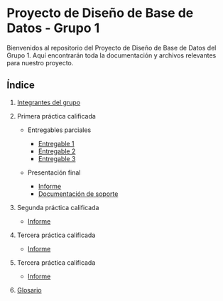# Proyecto de Diseño de Base de Datos - Grupo 1

Bienvenidos al repositorio del Proyecto de Diseño de Base de Datos del Grupo 1. Aquí encontrarán toda la documentación y archivos relevantes para nuestro proyecto.

## Índice

1. [Integrantes del grupo](01.%20integrantes/integrantes.md)

2. Primera práctica calificada
   * Entregables parciales
      * [Entregable 1](02.%20pc1/entregables%20parciales/entregable%201/entregable%201.md)
      * [Entregable 2](02.%20pc1/entregables%20parciales/entregable%202/entregable%202.md)
      * [Entregable 3](02.%20pc1/entregables%20parciales/entregable%203/entregable%203.md)

   * Presentación final
      * [Informe](02.%20pc1/informe/informe.md)
      * [Documentación de soporte](https://drive.google.com/drive/folders/1tnv4Kpnk2LkaWO62ETXYgzs6sObJmlSZ?usp=sharing)
3. Segunda práctica calificada
      * [Informe](03.%20pc2/informe2.md)

4. Tercera práctica calificada
      * [Informe](04.%20pc3/informe3.md)

5. Tercera práctica calificada
      * [Informe](05.%20pc4/informe4.md)

6. [Glosario](06.%20glosario/glosario.md)
